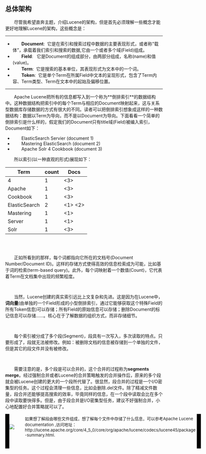 ## 总体架构
<div style="text-indent:2em;">
<p>尽管我希望直奔主题，介绍Lucene的架构，但是首先必须理解一些概念才能更好地理解Lucene的架构，这些概念是：</p>
<hr>
<ul>
<li><b>Document</b>:&nbsp;&nbsp;它是在索引和搜索过程中数据的主要表现形式，或者称“载体”，承载着我们索引和搜索的数据,它由一个或者多个域(Field)组成。 </li>
<li><b>Field</b>:&nbsp;&nbsp; 它是Document的组成部分，由两部分组成，名称(name)和值(value)。</li>
<li><b>Term</b>:&nbsp;&nbsp;它是搜索的基本单位，其表现形式为文本中的一个词。</li>
<li><b>Token</b>:&nbsp;&nbsp;它是单个Term在所属Field中文本的呈现形式，包含了Term内容、Term类型、Term在文本中的起始及偏移位置。</li>
</ul>
<hr>
<p>Apache Lucene把所有的信息都写入到一个称为**倒排索引**的数据结构中。这种数据结构把索引中的每个Term与相应的Document映射起来，这与关系型数据库存储数据的方式有很大的不同。读者可以把倒排索引想象成这样的一种数据结构：数据以Term为导向，而不是以Document为导向。下面看看一个简单的倒排索引是什么样的，假定我们的Document只有title域(Field)被编入索引，Document如下：</p>

*  ElasticSearch Servier (document 1)
*  Mastering ElasticSearch (document 2)
*  Apache Solr 4 Cookbook (document 3)


所以索引(以一种直观的形式)展现如下：

| Term | count | Docs |
| -- | -- | -- |
| 4 | 1 | <3> |
|Apache | 1 | <3>  |
| Cookbook | 1 | <3>  |
| ElasticSearch | 2 | <1> <2>  |
| Mastering | 1 | <1> |
| Server | 1 | <1> |
| Solr | 1 | <3> |

<br/><br/>
<p>正如所看到的那样，每个词都指向它所在的文档号(Document Number/Document ID)。这样的存储方式使得高效的信息检索成为可能，比如基于词的检索(term-based query)。此外，每个词映射着一个数值(Count)，它代表着Term在文档集中出现的频繁程度。
</p>
<br/>
<p>当然，Lucene创建的真实索引远比上文复杂和先进。这是因为在Lucene中，<b>词向量</b>(由单独的一个Field形成的小型倒排索引，通过它能够获取这个特殊Field的所有Token信息)可以存储；所有Field的原始信息可以存储；删除Document的标记信息可以存储……。核心在于了解数据的组织方式，而非存储细节。</p>
<br/>
<p>每个索引被分成了多个段(Segment)，段具有一次写入，多次读取的特点。只要形成了，段就无法被修改。例如：被删除文档的信息被存储到一个单独的文件，但是其它的段文件并没有被修改。</p><br/>
<p>需要注意的是，多个段是可以合并的，这个合并的过程称为<b>segments merge</b>。经过强制合并或者Lucene的合并策略触发的合并操作后，原来的多个段就会被Lucene创建的更大的一个段所代替了。很显然，段合并的过程是一个I/O密集型的任务。这个过程会清理一些信息，比如会删除.del文件。除了精减文件数量，段合并还能够提高搜索的效率，毕竟同样的信息，在一个段中读取会比在多个段中读取要快得多。但是，由于段合并是I/O密集型任务，建议不好强制合并，小心地配置好合并策略就可以了。<p>

<!--note structure -->
<div style="height:110px;width:650px;text-indent:0em;">
<div style="float:left;width:13px;height:100%; background:black;">
  <img src="../lm.png" height="100px" width="13px" style="margin-top:5px;"/>
</div>
<div style="float:left;width:50px;height:100%;position:relative;">
	<img src="../note.png" style="position:absolute; top:30%; "/>
</div>
<div style="float:left; width:550px;height:100%;">
	<p style="font-size:13px;margin-top:5px;">如果想了解段由哪些文件组成，想了解每个文件中存储了什么信息，可以参考Apache Lucene documentation ,访问地址：http://lucene.apache.org/core/4_5_0/core/org/apache/lucene/codecs/lucene45/package-summary.html.</p>
</div>
<div style="float:left;width:13px;height:100%;background:black;">
  <img src="../rm.png" height="100px" width="13px" style="margin-top:5px;"/>
</div>
</div> <!-- end of note structure -->
</div>

